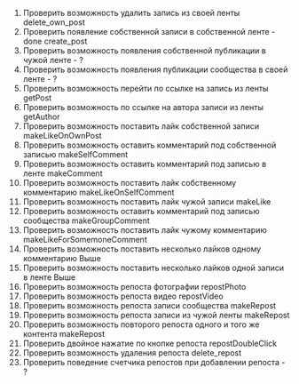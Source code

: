 1. Проверить возможность удалить запись из своей ленты
delete_own_post
2. Проверить появление собственной записи в собственной ленте - done
create_post
3. Проверить возможность появления собственной публикации в чужой ленте - ?
4. Проверить возможность появления публикации сообщества в своей ленте - ?
5. Проверить возможность перейти по ссылке на запись из ленты 
getPost
6. Проверить возможность по ссылке на автора записи из ленты
getAuthor
7. Проверить возможность поставить лайк собственной записи
makeLikeOnOwnPost
8. Проверить возможность оставить комментарий под собственной записью
makeSelfComment
9. Проверить возможность оставить комментарий под записью в ленте
makeComment
10. Проверить возможность поставить лайк собственному комментарию
makeLikeOnSelfComment
11. Проверить возможность поставить лайк чужой записи
makeLike
12. Проверить возможность оставить комментарий под записью сообщества
makeGroupComment
13. Проверить возможность поставить лайк чужому комментарию
makeLikeForSomemoneComment
14. Проверить возможность поставить несколько лайков одному комментарию
Выше
15. Проверить возможность поставить несколько лайков одной записи в ленте
Выше
16. Проверить возможность репоста фотографии
repostPhoto
17. Проверить возможность репоста видео
repostVideo
18. Проверить возможность репоста записи сообщества
makeRepost
19. Проверить возможность репоста записи из чужой ленты
makeRepost
20. Проверить возможность повторого репоста одного и того же контента
makeRepost
21. Проверить двойное нажатие по кнопке репоста
repostDoubleClick
22. Проверить возможность удаления репоста
delete_repost
23. Проверить поведение счетчика репостов при добавлении репоста - ?
